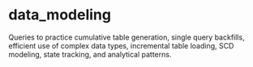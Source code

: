 # data_modeling
Queries to practice cumulative table generation, single query backfills, efficient use of complex data types, incremental table loading, SCD modeling, state tracking, and analytical patterns. 
